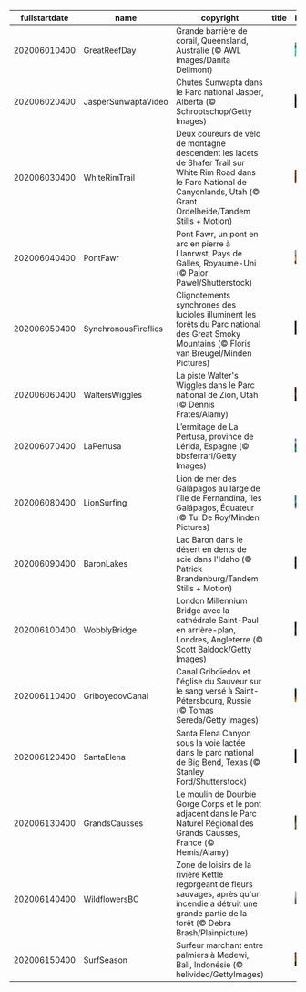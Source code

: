 |fullstartdate|name|copyright|title|image|
|--|--|--|--|--|
202006010400|GreatReefDay|Grande barrière de corail, Queensland, Australie (© AWL Images/Danita Delimont)||![](/fr-CA/2020/06/202006010400GreatReefDay.jpg)|
202006020400|JasperSunwaptaVideo|Chutes Sunwapta dans le Parc national Jasper, Alberta (© Schroptschop/Getty Images)||![](/fr-CA/2020/06/202006020400JasperSunwaptaVideo.jpg)|
202006030400|WhiteRimTrail|Deux coureurs de vélo de montagne descendent les lacets de Shafer Trail sur White Rim Road dans le Parc National de Canyonlands, Utah (© Grant Ordelheide/Tandem Stills + Motion)||![](/fr-CA/2020/06/202006030400WhiteRimTrail.jpg)|
202006040400|PontFawr|Pont Fawr, un pont en arc en pierre à Llanrwst, Pays de Galles, Royaume-Uni (© Pajor Pawel/Shutterstock)||![](/fr-CA/2020/06/202006040400PontFawr.jpg)|
202006050400|SynchronousFireflies|Clignotements synchrones des lucioles illuminent les forêts du Parc national des Great Smoky Mountains (© Floris van Breugel/Minden Pictures)||![](/fr-CA/2020/06/202006050400SynchronousFireflies.jpg)|
202006060400|WaltersWiggles|La piste Walter's Wiggles dans le Parc national de Zion, Utah (© Dennis Frates/Alamy)||![](/fr-CA/2020/06/202006060400WaltersWiggles.jpg)|
202006070400|LaPertusa|L’ermitage de La Pertusa, province de Lérida, Espagne (© bbsferrari/Getty Images)||![](/fr-CA/2020/06/202006070400LaPertusa.jpg)|
202006080400|LionSurfing|Lion de mer des Galápagos au large de l'île de Fernandina, îles Galápagos, Équateur (© Tui De Roy/Minden Pictures)||![](/fr-CA/2020/06/202006080400LionSurfing.jpg)|
202006090400|BaronLakes|Lac Baron dans le désert en dents de scie dans l'Idaho (© Patrick Brandenburg/Tandem Stills + Motion)||![](/fr-CA/2020/06/202006090400BaronLakes.jpg)|
202006100400|WobblyBridge|London Millennium Bridge avec la cathédrale Saint-Paul en arrière-plan, Londres, Angleterre (© Scott Baldock/Getty Images)||![](/fr-CA/2020/06/202006100400WobblyBridge.jpg)|
202006110400|GriboyedovCanal|Canal Griboïedov et l'église du Sauveur sur le sang versé à Saint-Pétersbourg, Russie (© Tomas Sereda/Getty Images)||![](/fr-CA/2020/06/202006110400GriboyedovCanal.jpg)|
202006120400|SantaElena|Santa Elena Canyon sous la voie lactée dans le parc national de Big Bend, Texas (© Stanley Ford/Shutterstock)||![](/fr-CA/2020/06/202006120400SantaElena.jpg)|
202006130400|GrandsCausses|Le moulin de Dourbie Gorge Corps et le pont adjacent dans le Parc Naturel Régional des Grands Causses, France (© Hemis/Alamy)||![](/fr-CA/2020/06/202006130400GrandsCausses.jpg)|
202006140400|WildflowersBC|Zone de loisirs de la rivière Kettle regorgeant de fleurs sauvages, après qu'un incendie a détruit une grande partie de la forêt (© Debra Brash/Plainpicture)||![](/fr-CA/2020/06/202006140400WildflowersBC.jpg)|
202006150400|SurfSeason|Surfeur marchant entre palmiers à Medewi, Bali, Indonésie (© helivideo/GettyImages)||![](/fr-CA/2020/06/202006150400SurfSeason.jpg)|
